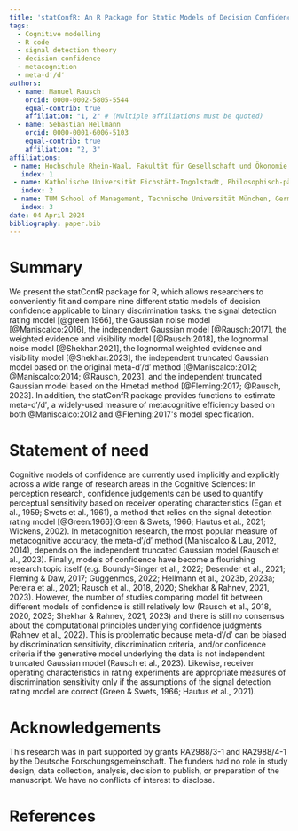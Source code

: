 ```yaml
---
title: 'statConfR: An R Package for Static Models of Decision Confidence and Metacognition'
tags:
  - Cognitive modelling 
  - R code
  - signal detection theory
  - decision confidence
  - metacognition
  - meta-d′/d′
authors:
  - name: Manuel Rausch
    orcid: 0000-0002-5805-5544
    equal-contrib: true
    affiliation: "1, 2" # (Multiple affiliations must be quoted)
  - name: Sebastian Hellmann
    orcid: 0000-0001-6006-5103
    equal-contrib: true 
    affiliation: "2, 3"
affiliations:
 - name: Hochschule Rhein-Waal, Fakultät für Gesellschaft und Ökonomie, Germany
   index: 1
 - name: Katholische Universität Eichstätt-Ingolstadt, Philosophisch-pädagogische Fakultät, Germany
   index: 2
 - name: TUM School of Management, Technische Universität München, Germany
   index: 3
date: 04 April 2024
bibliography: paper.bib
---
```

  
# Summary
  
We present the statConfR package for R, which allows researchers to conveniently fit and compare nine different static models of decision confidence applicable to binary discrimination tasks: the signal detection rating model [@green:1966], the Gaussian noise model [@Maniscalco:2016], the independent Gaussian model [@Rausch:2017], the weighted evidence and visibility model [@Rausch:2018], the lognormal noise model [@Shekhar:2021], the lognormal weighted evidence and visibility model [@Shekhar:2023], the independent truncated Gaussian model based on the original meta-d′/d′ method [@Maniscalco:2012; @Maniscalco:2014; @Rausch, 2023], and the independent truncated Gaussian model based on the Hmetad method  [@Fleming:2017; @Rausch, 2023]. In addition, the statConfR package provides functions to estimate meta-d′/d′, a widely-used measure of metacognitive efficiency based on both @Maniscalco:2012 and @Fleming:2017's model specification. 

# Statement of need

Cognitive models of confidence are currently used implicitly and explicitly across a wide range of research areas in the Cognitive Sciences: In perception research, confidence judgements can be used to quantify perceptual sensitivity based on receiver operating characteristics (Egan et al., 1959; Swets et al., 1961), a method that relies on the signal detection rating model [@Green:1966](Green & Swets, 1966; Hautus et al., 2021; Wickens, 2002). In metacognition research, the most popular measure of metacognitive accuracy, the meta-d′/d′ method (Maniscalco & Lau, 2012, 2014), depends on the independent truncated Gaussian model (Rausch et al., 2023). Finally, models of confidence have become a flourishing research topic itself (e.g. Boundy-Singer et al., 2022; Desender et al., 2021; Fleming & Daw, 2017; Guggenmos, 2022; Hellmann et al., 2023b, 2023a; Pereira et al., 2021; Rausch et al., 2018, 2020; Shekhar & Rahnev, 2021, 2023). However, the number of studies comparing model fit between different models of confidence is still relatively low (Rausch et al., 2018, 2020, 2023; Shekhar & Rahnev, 2021, 2023) and there is still no consensus about the computational principles underlying confidence judgments (Rahnev et al., 2022). This is problematic because meta-d′/d′ can be biased by discrimination sensitivity, discrimination criteria, and/or confidence criteria if the generative model underlying the data is not independent truncated Gaussian model (Rausch et al., 2023). Likewise, receiver operating characteristics in rating experiments are appropriate measures of discrimination sensitivity only if the assumptions of the signal detection rating model are correct (Green & Swets, 1966; Hautus et al., 2021). 

# Acknowledgements
    
This research was in part supported by grants RA2988/3-1 and RA2988/4-1 by the Deutsche Forschungsgemeinschaft. The funders had no role in study design, data collection, analysis, decision to publish, or preparation of the manuscript. We have no conflicts of interest to disclose.

# References
